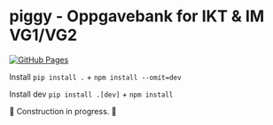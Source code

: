 # piggy - Oppgavebank for IKT & IM VG1/VG2

[![GitHub Pages](https://badgen.net/badge/visit/github%20pages/?icon=chrome)](https://piggy.iktim.no)

Install `pip install .` + `npm install --omit=dev`

Install dev `pip install .[dev]` + `npm install`

🚧 Construction in progress. 🚧